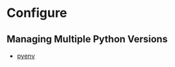 # Configure

## Managing Multiple Python Versions

 * [pyenv](https://realpython.com/intro-to-pyenv/)